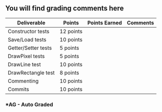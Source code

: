 ## You will find grading comments here


| Deliverable          | Points    | Points Earned | Comments
| -------------------- | --------  | ------------- | -------------------------
| Constructor tests	   | 12 points |               |
| Save/Load tests      | 10 points |               |
| Getter/Setter tests  | 5 points  |               |
| DrawPixel tests      | 5 points  |               |
| DrawLine test        | 10 points |               |
| DrawRectangle test   | 8 points  |               |
| Commenting           | 10 points |               | 
| Commits              | 10 points |               | 



### *AG - Auto Graded